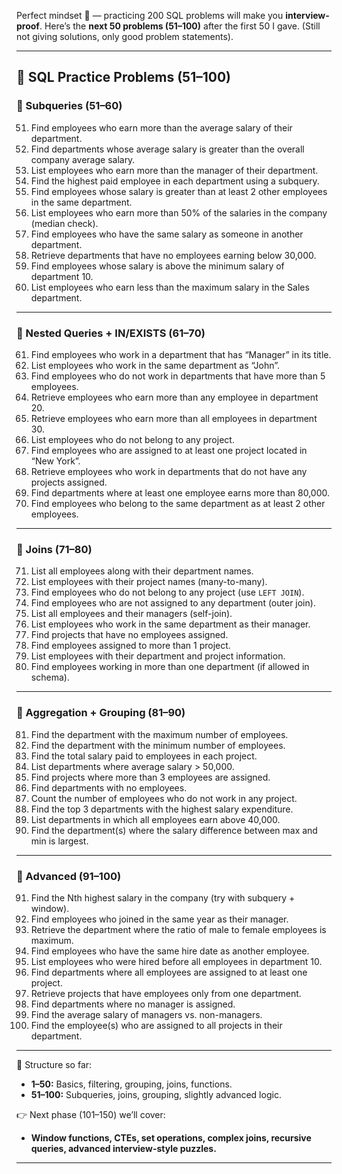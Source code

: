 Perfect mindset 🚀 — practicing 200 SQL problems will make you **interview-proof**.
Here’s the **next 50 problems (51–100)** after the first 50 I gave. (Still not giving solutions, only good problem statements).

---

## 📘 SQL Practice Problems (51–100)

### 🔹 Subqueries (51–60)

51. Find employees who earn more than the average salary of their department.
52. Find departments whose average salary is greater than the overall company average salary.
53. List employees who earn more than the manager of their department.
54. Find the highest paid employee in each department using a subquery.
55. Find employees whose salary is greater than at least 2 other employees in the same department.
56. List employees who earn more than 50% of the salaries in the company (median check).
57. Find employees who have the same salary as someone in another department.
58. Retrieve departments that have no employees earning below 30,000.
59. Find employees whose salary is above the minimum salary of department 10.
60. List employees who earn less than the maximum salary in the Sales department.

---

### 🔹 Nested Queries + IN/EXISTS (61–70)

61. Find employees who work in a department that has “Manager” in its title.
62. List employees who work in the same department as “John”.
63. Find employees who do not work in departments that have more than 5 employees.
64. Retrieve employees who earn more than any employee in department 20.
65. Retrieve employees who earn more than all employees in department 30.
66. List employees who do not belong to any project.
67. Find employees who are assigned to at least one project located in “New York”.
68. Retrieve employees who work in departments that do not have any projects assigned.
69. Find departments where at least one employee earns more than 80,000.
70. Find employees who belong to the same department as at least 2 other employees.

---

### 🔹 Joins (71–80)

71. List all employees along with their department names.
72. List employees with their project names (many-to-many).
73. Find employees who do not belong to any project (use `LEFT JOIN`).
74. Find employees who are not assigned to any department (outer join).
75. List all employees and their managers (self-join).
76. List employees who work in the same department as their manager.
77. Find projects that have no employees assigned.
78. Find employees assigned to more than 1 project.
79. List employees with their department and project information.
80. Find employees working in more than one department (if allowed in schema).

---

### 🔹 Aggregation + Grouping (81–90)

81. Find the department with the maximum number of employees.
82. Find the department with the minimum number of employees.
83. Find the total salary paid to employees in each project.
84. List departments where average salary > 50,000.
85. Find projects where more than 3 employees are assigned.
86. Find departments with no employees.
87. Count the number of employees who do not work in any project.
88. Find the top 3 departments with the highest salary expenditure.
89. List departments in which all employees earn above 40,000.
90. Find the department(s) where the salary difference between max and min is largest.

---

### 🔹 Advanced (91–100)

91. Find the Nth highest salary in the company (try with subquery + window).
92. Find employees who joined in the same year as their manager.
93. Retrieve the department where the ratio of male to female employees is maximum.
94. Find employees who have the same hire date as another employee.
95. List employees who were hired before all employees in department 10.
96. Find departments where all employees are assigned to at least one project.
97. Retrieve projects that have employees only from one department.
98. Find departments where no manager is assigned.
99. Find the average salary of managers vs. non-managers.
100. Find the employee(s) who are assigned to all projects in their department.

---

📌 Structure so far:

* **1–50:** Basics, filtering, grouping, joins, functions.
* **51–100:** Subqueries, joins, grouping, slightly advanced logic.

👉 Next phase (101–150) we’ll cover:

* **Window functions, CTEs, set operations, complex joins, recursive queries, advanced interview-style puzzles.**

---
